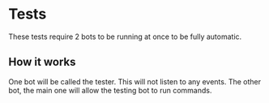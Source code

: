 # Tests

These tests require 2 bots to be running at once to be fully automatic.

## How it works

One bot will be called the tester. This will not listen to any events. The other bot, the main one will allow the testing bot to run commands.